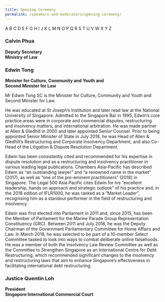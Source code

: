 ```yaml
---
title: Opening Ceremony
permalink: /speakers-and-moderators/opening-ceremony/
---
```

A B C D E F G H I J K L M N O P Q R S T U V W X Y Z 

### Calvin Phua
**Deputy Secretary<br>
Ministry of Law**


### Edwin Tong
**Minister for Culture, Community and Youth and<br>
Second Minister for Law**

Mr Edwin Tong SC is the Minister for Culture, Community and Youth and Second Minister for Law. 

He was educated at St Joseph’s Institution and later read law at the National University of Singapore. Admitted to the Singapore Bar in 1995, Edwin’s core practice areas were in corporate and commercial disputes, restructuring and insolvency matters, and international arbitration. He was made partner at Allen & Gledhill in 2000 and later appointed Senior Counsel. Prior to being appointed Senior Minister of State in July 2018, he was Head of Allen & Gledhill’s Restructuring and Corporate Insolvency Department, and also Co-Head of the Litigation & Dispute Resolution Department.

Edwin has been consistently cited and recommended for his expertise in dispute resolution and as a restructuring and insolvency practitioner in various leading legal publications. Chambers Asia-Pacific has described Edwin as “an outstanding lawyer” and “a renowned name in the market” (2017), as well as “one of the pre-eminent practitioners” (2018) in Singapore. The Legal 500 Asia Pacific cites Edwin for his “excellent leadership, hands on approach and strategic outlook” of his practice and, in the 2018 edition of IFLR1000, he was ranked as a “Market Leader”, recognising him as a standout performer in the field of restructuring and insolvency.

Edwin was first elected into Parliament in 2011 and, since 2015, has been the Member of Parliament for the Marine Parade Group Representation Constituency (GRC). Between 2011 and July 2018, he was the Deputy Chairman of the Government Parliamentary Committee for Home Affairs and Law. In March 2018, he was selected to be part of a 10-member Select Committee tasked to look into ways to combat deliberate online falsehoods. He was a member of both the Insolvency Law Review Committee as well as the Committee to Strengthen Singapore as an International Centre for Debt Restructuring, which recommended significant changes to the insolvency and restructuring laws that aim to enhance Singapore’s effectiveness in facilitating international debt restructuring.


### Justice Quentin Loh
**President<br>
Singapore International Commercial Court**<br>
